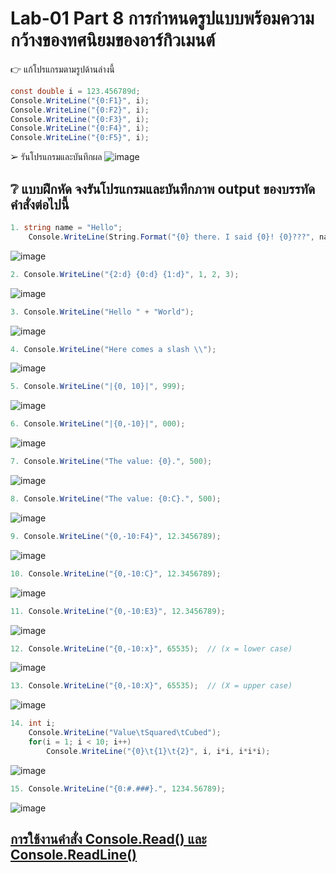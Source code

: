 # Lab-01  Part 8  การกำหนดรูปแบบพร้อมความกว้างของทศนิยมของอาร์กิวเมนต์

👉 แก้โปรแกรมตามรูปด้านล่างนี้
```csharp
const double i = 123.456789d;
Console.WriteLine("{0:F1}", i);
Console.WriteLine("{0:F2}", i);
Console.WriteLine("{0:F3}", i);
Console.WriteLine("{0:F4}", i);
Console.WriteLine("{0:F5}", i);
```
➢ รันโปรแกรมและบันทึกผล
![image](https://github.com/chatladawongkanyon/03376836-OOP-2566-Lab-01/assets/144195963/b6a9117f-e9ed-4445-871f-eae8bd35392d)


## ❔ แบบฝึกหัด จงรันโปรแกรมและบันทึกภาพ output ของบรรทัดคำสั่งต่อไปนี้

``` csharp
1. string name = "Hello";
    Console.WriteLine(String.Format("{0} there. I said {0}! {0}???", name));
```
![image](https://github.com/chatladawongkanyon/03376836-OOP-2566-Lab-01/assets/144195963/aec73d87-7937-48b1-87b3-86e8eae95b22)

``` csharp
2. Console.WriteLine("{2:d} {0:d} {1:d}", 1, 2, 3);
```
![image](https://github.com/chatladawongkanyon/03376836-OOP-2566-Lab-01/assets/144195963/fa3284cb-0e41-4645-831c-c4d702b0b479)

``` csharp
3. Console.WriteLine("Hello " + "World");
```
![image](https://github.com/chatladawongkanyon/03376836-OOP-2566-Lab-01/assets/144195963/4df8e5fd-2112-46fa-bf78-cad556851edf)

``` csharp
4. Console.WriteLine("Here comes a slash \\");
```
![image](https://github.com/chatladawongkanyon/03376836-OOP-2566-Lab-01/assets/144195963/93fc94d1-1b65-4e76-b897-0e1b1c96947c)

``` csharp
5. Console.WriteLine("|{0, 10}|", 999);
```
![image](https://github.com/chatladawongkanyon/03376836-OOP-2566-Lab-01/assets/144195963/d1ea0e8b-bc1f-46a7-9014-1b8501fcba45)

``` csharp
6. Console.WriteLine("|{0,-10}|", 000);
```
![image](https://github.com/chatladawongkanyon/03376836-OOP-2566-Lab-01/assets/144195963/c64e5038-3db1-4e0f-826a-598025f4c76b)

``` csharp
7. Console.WriteLine("The value: {0}.", 500);
```
![image](https://github.com/chatladawongkanyon/03376836-OOP-2566-Lab-01/assets/144195963/603d6e5d-2020-4909-ace8-79e9edaa8c44)

``` csharp
8. Console.WriteLine("The value: {0:C}.", 500);
```
![image](https://github.com/chatladawongkanyon/03376836-OOP-2566-Lab-01/assets/144195963/2b4d2ce5-a3f1-42d1-89cc-73cc2100011b)

``` csharp
9. Console.WriteLine("{0,-10:F4}", 12.3456789);
```
![image](https://github.com/chatladawongkanyon/03376836-OOP-2566-Lab-01/assets/144195963/9dd2c080-b202-4243-8e8d-ca311d482c83)

``` csharp
10. Console.WriteLine("{0,-10:C}", 12.3456789);
```
![image](https://github.com/chatladawongkanyon/03376836-OOP-2566-Lab-01/assets/144195963/3a87e097-f30e-4e02-8a8b-8a0093767396)

``` csharp
11. Console.WriteLine("{0,-10:E3}", 12.3456789);
```
![image](https://github.com/chatladawongkanyon/03376836-OOP-2566-Lab-01/assets/144195963/7bb85edc-649c-4889-a8e9-f80c9e0ceb34)

``` csharp
12. Console.WriteLine("{0,-10:x}", 65535);  // (x = lower case)
```
![image](https://github.com/chatladawongkanyon/03376836-OOP-2566-Lab-01/assets/144195963/aa353595-b79d-4493-a09e-2c04ee94bc9c)

``` csharp
13. Console.WriteLine("{0,-10:X}", 65535);  // (X = upper case)
```
![image](https://github.com/chatladawongkanyon/03376836-OOP-2566-Lab-01/assets/144195963/5581bb38-2893-4da1-ab01-b6ee8c70bd79)

``` csharp
14. int i;
    Console.WriteLine("Value\tSquared\tCubed");
    for(i = 1; i < 10; i++)
        Console.WriteLine("{0}\t{1}\t{2}", i, i*i, i*i*i);
```
![image](https://github.com/chatladawongkanyon/03376836-OOP-2566-Lab-01/assets/144195963/cc4de5ea-4abf-42f8-9b06-e7cb0a417c34)


``` csharp
15. Console.WriteLine("{0:#.###}.", 1234.56789);
```
![image](https://github.com/chatladawongkanyon/03376836-OOP-2566-Lab-01/assets/144195963/f9193ee3-bd6f-40a7-b4f7-c3ac3819f397)


## [การใช้งานคำสั่ง Console.Read() และ Console.ReadLine()](./Lab-01-part-9-12.md)
